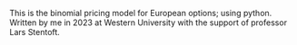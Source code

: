 This is the binomial pricing model for European options; using python. Written by me in 2023 at Western University with the support of professor Lars Stentoft. 

